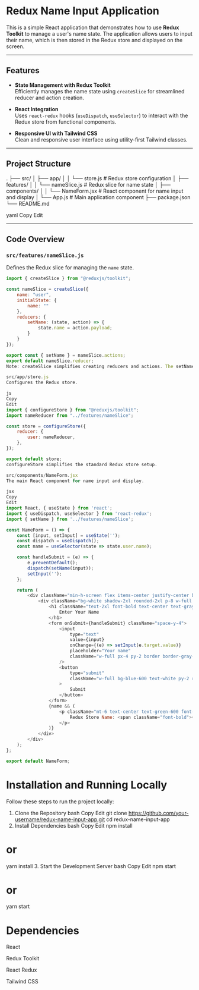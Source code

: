 # Redux Name Input Application

This is a simple React application that demonstrates how to use **Redux Toolkit** to manage a user's name state. The application allows users to input their name, which is then stored in the Redux store and displayed on the screen.

---



##  Features

- **State Management with Redux Toolkit**  
  Efficiently manages the name state using `createSlice` for streamlined reducer and action creation.

- **React Integration**  
  Uses `react-redux` hooks (`useDispatch`, `useSelector`) to interact with the Redux store from functional components.

- **Responsive UI with Tailwind CSS**  
  Clean and responsive user interface using utility-first Tailwind classes.

---

##  Project Structure

.
├── src/
│ ├── app/
│ │ └── store.js # Redux store configuration
│ ├── features/
│ │ └── nameSlice.js # Redux slice for name state
│ ├── components/
│ │ └── NameForm.jsx # React component for name input and display
│ └── App.js # Main application component
├── package.json
└── README.md

yaml
Copy
Edit

---

##  Code Overview

### `src/features/nameSlice.js`

Defines the Redux slice for managing the `name` state.

```js
import { createSlice } from "@reduxjs/toolkit";

const nameSlice = createSlice({
    name: "user",
    initialState: {
        name: ""
    },
    reducers: {
        setName: (state, action) => {
            state.name = action.payload;
        }
    }
});

export const { setName } = nameSlice.actions;
export default nameSlice.reducer;
Note: createSlice simplifies creating reducers and actions. The setName action updates the name in state.

src/app/store.js
Configures the Redux store.

js
Copy
Edit
import { configureStore } from "@reduxjs/toolkit";
import nameReducer from "../features/nameSlice";

const store = configureStore({
    reducer: {
        user: nameReducer,
    },
});

export default store;
configureStore simplifies the standard Redux store setup.

src/components/NameForm.jsx
The main React component for name input and display.

jsx
Copy
Edit
import React, { useState } from 'react';
import { useDispatch, useSelector } from 'react-redux';
import { setName } from '../features/nameSlice';

const NameForm = () => {
    const [input, setInput] = useState('');
    const dispatch = useDispatch();
    const name = useSelector(state => state.user.name);

    const handleSubmit = (e) => {
        e.preventDefault();
        dispatch(setName(input));
        setInput('');
    };

    return (
        <div className="min-h-screen flex items-center justify-center bg-gray-100 p-4">
            <div className="bg-white shadow-2xl rounded-2xl p-8 w-full max-w-md">
                <h1 className="text-2xl font-bold text-center text-gray-800 mb-6">
                    Enter Your Name
                </h1>
                <form onSubmit={handleSubmit} className="space-y-4">
                    <input
                        type="text"
                        value={input}
                        onChange={(e) => setInput(e.target.value)}
                        placeholder="Your name"
                        className="w-full px-4 py-2 border border-gray-300 rounded-xl focus:outline-none focus:ring-2 focus:ring-blue-500"
                    />
                    <button
                        type="submit"
                        className="w-full bg-blue-600 text-white py-2 rounded-xl font-semibold hover:bg-blue-700 transition duration-200"
                    >
                        Submit
                    </button>
                </form>
                {name && (
                    <p className="mt-6 text-center text-green-600 font-medium">
                        Redux Store Name: <span className="font-bold">{name}</span>
                    </p>
                )}
            </div>
        </div>
    );
};

export default NameForm;
```
# Installation and Running Locally
Follow these steps to run the project locally:

1. Clone the Repository
bash
Copy
Edit
git clone https://github.com/your-username/redux-name-input-app.git
cd redux-name-input-app
2. Install Dependencies
bash
Copy
Edit
npm install
# or
yarn install
3. Start the Development Server
bash
Copy
Edit
npm start
# or
yarn start

# Dependencies
React

Redux Toolkit

React Redux

Tailwind CSS
